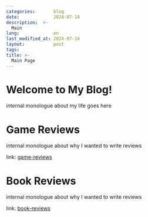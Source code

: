 ```yaml
---
categories:       blog
date:             2024-07-14
description:  >-
  Main
lang:             en
last_modified_at: 2024-07-14
layout:           post
tags:
title: >-
  Main Page
---
```


# Welcome to My Blog!

internal monologue about my life goes here

# Game Reviews

internal monologue about why I wanted to write reviews

link: [game-reviews](https://www.yougao.dev/Blog/game-reviews/)

# Book Reviews

internal monologue about why I wanted to write reviews
 
link: [book-reviews](https://www.yougao.dev/Blog/book-reviews/)
